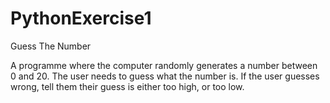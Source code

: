 # PythonExercise1


Guess The Number

A programme where the computer randomly generates a number between 0 and 20. The user needs to guess what the number is. If the user guesses wrong, tell them their guess is either too high, or too low. 
